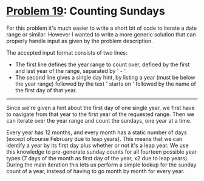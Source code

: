 # [Problem 19](https://projecteuler.net/problem=19): Counting Sundays

For this problem it's much easier to write a short bit of code to iterate a date range or similar.
However I wanted to write a more generic solution that can properly handle input as given by the problem description.

The accepted input format consists of two lines:

- The first line defines the year range to count over, defined by the first and last year of the range, separated by ' - '.
- The second line gives a single day hint, by listing a year (must be below the year range) followed by the text ' starts on ' followed by the name of the first day of that year.

---

Since we're given a hint about the first day of one single year, we first have to navigate from that year to the first year of the requested range.
Then we can iterate over the year range and count the sundays, one year at a time.

Every year has 12 months, and every month has a static number of days (except ofcourse February due to leap years).
This means that we can identify a year by its first day plus whether or not it's a leap year.
We use this knowledge to pre-generate sunday counts for all fourteen possible year types (7 days of the month as first day of the year, x2 due to leap years).
During the main iteration this lets us perform a simple lookup for the sunday count of a year, instead of having to go month by month for every year.
